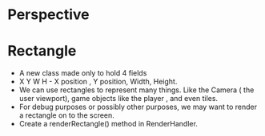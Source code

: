 # Perspective

# Rectangle

 - A new class made only to hold 4 fields
 - X Y W H - X position , Y position, Width, Height.
 - We can use rectangles to represent many things. Like the Camera ( the user viewport), game objects like the player , and even tiles.
 - For debug purposes or possibly other purposes, we may want to render a rectangle on to the screen.
 - Create a renderRectangle() method in RenderHandler.